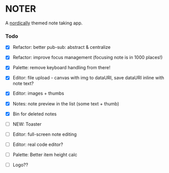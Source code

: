 # NOTER
A [nordically](https://github.com/arcticicestudio/nord) themed note taking app.



### Todo
- [x] Refactor: better pub-sub: abstract & centralize
- [x] Refactor: improve focus management (focusing note is in 1000 places!)
- [x] Palette: remove keyboard handling from there!
- [x] Editor: file upload - canvas with img to dataURI, save dataURI inline with note text?
- [x] Editor: images + thumbs
- [x] Notes: note preview in the list (some text + thumb)
- [x] Bin for deleted notes

- [ ] NEW: Toaster
- [ ] Editor: full-screen note editing
- [ ] Editor: real code editor?
- [ ] Palette: Better item height calc
- [ ] Logo??

